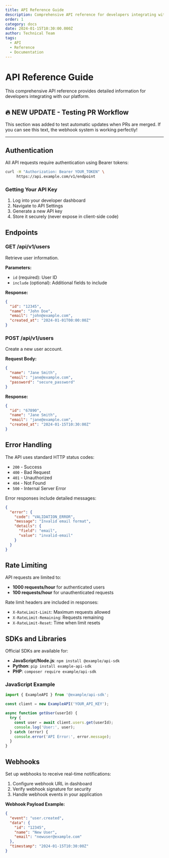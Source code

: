 ```yaml
---
title: API Reference Guide
description: Comprehensive API reference for developers integrating with our platform
order: 1
category: docs
date: 2024-01-15T10:30:00.000Z
author: Technical Team
tags:
  - API
  - Reference
  - Documentation
---
```

# API Reference Guide

This comprehensive API reference provides detailed information for developers integrating with our platform.

## 🔥 **NEW UPDATE - Testing PR Workflow**

This section was added to test automatic updates when PRs are merged. If you can see this text, the webhook system is working perfectly!

- - -

## Authentication

All API requests require authentication using Bearer tokens:

```bash
curl -H "Authorization: Bearer YOUR_TOKEN" \
     https://api.example.com/v1/endpoint
```

### Getting Your API Key

1. Log into your developer dashboard
2. Navigate to API Settings
3. Generate a new API key
4. Store it securely (never expose in client-side code)

## Endpoints

### GET /api/v1/users

Retrieve user information.

**Parameters:**

* `id` (required): User ID
* `include` (optional): Additional fields to include

**Response:**

```json
{
  "id": "12345",
  "name": "John Doe",
  "email": "john@example.com",
  "created_at": "2024-01-01T00:00:00Z"
}
```

### POST /api/v1/users

Create a new user account.

**Request Body:**

```json
{
  "name": "Jane Smith",
  "email": "jane@example.com",
  "password": "secure_password"
}
```

**Response:**

```json
{
  "id": "67890",
  "name": "Jane Smith",
  "email": "jane@example.com",
  "created_at": "2024-01-15T10:30:00Z"
}
```

## Error Handling

The API uses standard HTTP status codes:

* `200` - Success
* `400` - Bad Request
* `401` - Unauthorized
* `404` - Not Found
* `500` - Internal Server Error

Error responses include detailed messages:

```json
{
  "error": {
    "code": "VALIDATION_ERROR",
    "message": "Invalid email format",
    "details": {
      "field": "email",
      "value": "invalid-email"
    }
  }
}
```

## Rate Limiting

API requests are limited to:

* **1000 requests/hour** for authenticated users
* **100 requests/hour** for unauthenticated requests

Rate limit headers are included in responses:

* `X-RateLimit-Limit`: Maximum requests allowed
* `X-RateLimit-Remaining`: Requests remaining
* `X-RateLimit-Reset`: Time when limit resets

## SDKs and Libraries

Official SDKs are available for:

* **JavaScript/Node.js**: `npm install @example/api-sdk`
* **Python**: `pip install example-api-sdk`
* **PHP**: `composer require example/api-sdk`

### JavaScript Example

```javascript
import { ExampleAPI } from '@example/api-sdk';

const client = new ExampleAPI('YOUR_API_KEY');

async function getUser(userId) {
  try {
    const user = await client.users.get(userId);
    console.log('User:', user);
  } catch (error) {
    console.error('API Error:', error.message);
  }
}
```

## Webhooks

Set up webhooks to receive real-time notifications:

1. Configure webhook URL in dashboard
2. Verify webhook signature for security
3. Handle webhook events in your application

**Webhook Payload Example:**

```json
{
  "event": "user.created",
  "data": {
    "id": "12345",
    "name": "New User",
    "email": "newuser@example.com"
  },
  "timestamp": "2024-01-15T10:30:00Z"
}
```
